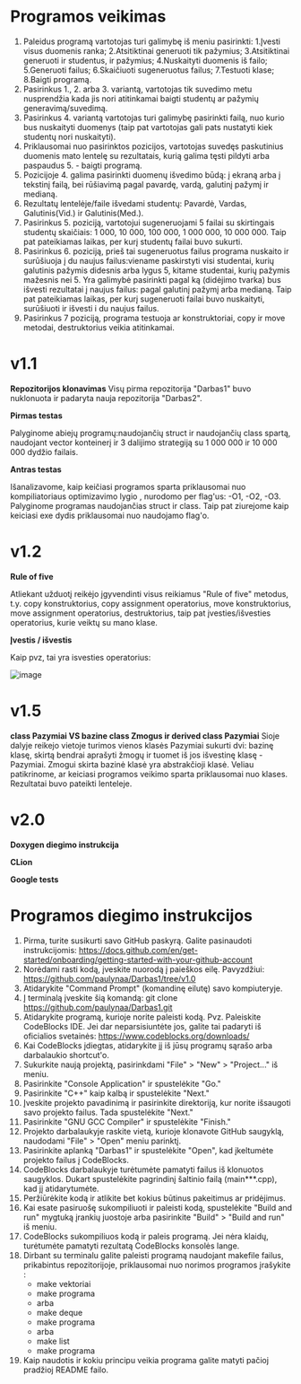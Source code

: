 # Programos veikimas
1. Paleidus programą vartotojas turi galimybę iš meniu pasirinkti: 1.Įvesti visus duomenis ranka; 2.Atsitiktinai generuoti tik pažymius; 3.Atsitiktinai generuoti ir studentus, ir pažymius; 4.Nuskaityti duomenis iš failo; 5.Generuoti failus; 6.Skaičiuoti sugeneruotus failus; 7.Testuoti klase; 8.Baigti programą.
2. Pasirinkus 1., 2. arba 3. variantą, vartotojas tik suvedimo metu nusprendžia kada jis nori atitinkamai baigti studentų ar pažymių generavimą/suvedimą.
3. Pasirinkus 4. variantą vartotojas turi galimybę pasirinkti failą, nuo kurio bus nuskaityti duomenys (taip pat vartotojas gali pats nustatyti kiek studentų nori nuskaityti).
4. Priklausomai nuo pasirinktos pozicijos, vartotojas suvedęs paskutinius duomenis mato lentelę su rezultatais, kurią galima tęsti pildyti arba paspaudus 5. - baigti programą.
5. Pozicijoje 4. galima pasirinkti duomenų išvedimo būdą: į ekraną arba į tekstinį failą, bei rūšiavimą pagal pavardę, vardą, galutinį pažymį ir medianą.
6. Rezultatų lentelėje/faile išvedami studentų: Pavardė, Vardas, Galutinis(Vid.) ir Galutinis(Med.).
7. Pasirinkus 5. poziciją, vartotojui sugeneruojami 5 failai su skirtingais studentų skaičiais: 1 000, 10 000, 100 000, 1 000 000, 10 000 000. Taip pat pateikiamas laikas, per kurį studentų failai buvo sukurti.
8. Pasirinkus 6. poziciją, prieš tai sugeneruotus failus programa nuskaito ir surūšiuoja į du naujus failus:viename paskirstyti visi studentai, kurių galutinis pažymis didesnis arba lygus 5, kitame studentai, kurių pažymis mažesnis nei 5. Yra galimybė pasirinkti pagal ką (didėjimo tvarka) bus išvesti rezultatai į naujus failus: pagal galutinį pažymį arba medianą. Taip pat pateikiamas laikas, per kurį sugeneruoti failai buvo nuskaityti, surūšiuoti ir išvesti i du naujus failus.
9. Pasirinkus 7 poziciją, programa testuoja ar konstruktoriai, copy ir move metodai, destruktorius veikia atitinkamai.
# v1.1
**Repozitorijos klonavimas**
Visų pirma repozitorija "Darbas1" buvo nuklonuota ir padaryta nauja repozitorija "Darbas2".

**Pirmas testas**

Palyginome abiejų programų:naudojančių struct ir naudojančių class spartą, naudojant vector konteinerį ir 3 dalijimo strategiją su 1 000 000 ir 10 000 000 dydžio failais.

**Antras testas**

Išanalizavome, kaip keičiasi programos sparta priklausomai nuo kompiliatoriaus optimizavimo lygio , nurodomo per flag'us: -O1, -O2, -O3. Palyginome programas naudojančias struct ir class. Taip pat ziurejome kaip keiciasi exe dydis priklausomai nuo naudojamo flag'o.

# v1.2
**Rule of five**

Atliekant užduotį reikėjo įgyvendinti visus reikiamus "Rule of five" metodus, t.y. copy konstruktorius, copy assignment operatorius, move konstruktorius, move assignment operatorius, destruktorius, taip pat įvesties/išvesties operatorius, kurie veiktų su mano klase.

**Įvestis / išvestis**

Kaip pvz, tai yra isvesties operatorius:

![image](https://github.com/paulynaa/Darbas2/assets/147087833/7a79d9e3-cc30-4e50-b64c-8602cf8f6173)

# v1.5
**class Pazymiai VS bazine class Zmogus ir derived class Pazymiai**
Sioje dalyje reikejo vietoje turimos vienos klasės Pazymiai sukurti dvi: bazinę klasę, skirtą bendrai aprašyti žmogų ir tuomet iš jos išvestinę klasę - Pazymiai.
Zmogui skirta bazinė klasė yra abstrakčioji klasė.
Veliau patikrinome, ar keiciasi programos veikimo sparta priklausomai nuo klases. Rezultatai buvo pateikti lenteleje.

# v2.0
**Doxygen diegimo instrukcija**

**CLion**

**Google tests**

# Programos diegimo instrukcijos
1. Pirma, turite susikurti savo GitHub paskyrą. Galite pasinaudoti instrukcijomis: https://docs.github.com/en/get-started/onboarding/getting-started-with-your-github-account
2. Norėdami rasti kodą, įveskite nuorodą į paieškos eilę. Pavyzdžiui: https://github.com/paulynaa/Darbas1/tree/v1.0
3. Atidarykite "Command Prompt" (komandinę eilutę) savo kompiuteryje.
4. Į terminalą įveskite šią komandą: git clone https://github.com/paulynaa/Darbas1.git
5. Atidarykite programą, kurioje norite paleisti kodą. Pvz. Paleiskite CodeBlocks IDE. Jei dar neparsisiuntėte jos, galite tai padaryti iš oficialios svetainės: https://www.codeblocks.org/downloads/
6. Kai CodeBlocks įdiegtas, atidarykite jį iš jūsų programų sąrašo arba darbalaukio shortcut'o.
7. Sukurkite naują projektą, pasirinkdami "File" > "New" > "Project..." iš meniu.
8. Pasirinkite "Console Application" ir spustelėkite "Go."
9. Pasirinkite "C++" kaip kalbą ir spustelėkite "Next."
10. Įveskite projekto pavadinimą ir pasirinkite direktoriją, kur norite išsaugoti savo projekto failus. Tada spustelėkite "Next."
11. Pasirinkite "GNU GCC Compiler" ir spustelėkite "Finish."
12. Projekto darbalaukyje raskite vietą, kurioje klonavote GitHub saugyklą, naudodami "File" > "Open" meniu parinktį.
13. Pasirinkite aplanką "Darbas1" ir spustelėkite "Open", kad įkeltumėte projekto failus į CodeBlocks.
14. CodeBlocks darbalaukyje turėtumėte pamatyti failus iš klonuotos saugyklos. Dukart spustelėkite pagrindinį šaltinio failą (main***.cpp), kad jį atidarytumėte.
15. Peržiūrėkite kodą ir atlikite bet kokius būtinus pakeitimus ar pridėjimus.
16. Kai esate pasiruošę sukompiliuoti ir paleisti kodą, spustelėkite "Build and run" mygtuką įrankių juostoje arba pasirinkite "Build" > "Build and run" iš meniu.
17. CodeBlocks sukompiliuos kodą ir paleis programą. Jei nėra klaidų, turėtumėte pamatyti rezultatą CodeBlocks konsolės lange.
18. Dirbant su terminalu galite paleisti programą naudojant makefile failus, prikabintus repozitorijoje, priklausomai nuo norimos programos įrašykite :
    * make vektoriai
    * make programa
    * arba
    * make deque
    * make programa
    * arba
    * make list
    * make programa
19. Kaip naudotis ir kokiu principu veikia programa galite matyti pačioj pradžioj README failo.
